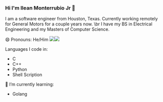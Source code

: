 <link rel="stylesheet" href="https://cdn.jsdelivr.net/gh/devicons/devicon@v2.14.0/devicon.min.css">

### Hi I'm Ilean Monterrubio Jr 👋

I am a software engineer from Houston, Texas. Currently working remotely for General Motors for a couple years now. \br
I have my BS in Electrical Engineering and my Masters of Computer Science. 

😄 Pronouns: He/Him
<img src="https://cdn.jsdelivr.net/gh/devicons/devicon/icons/c/c-plain.svg" /><img src="https://cdn.jsdelivr.net/gh/devicons/devicon/icons/cplusplus/cplusplus-plain.svg" />




Languages I code in:
- C
- C++
- Python
- Shell Scription

🌱 I’m currently learning:
- Golang


